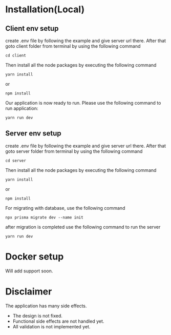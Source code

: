 # Installation(Local)
## Client env setup
create .env file by following the example and give server url there.
After that goto client folder from terminal by using the following command
```
cd client
```
Then install all the node packages by executing the following command
``` 
yarn install
``` 

or 

```
npm install
```
Our application is now ready to run. Please use the following command to run application:
```
yarn run dev
```
## Server env setup
create .env file by following the example and give server url there.
After that goto server folder from terminal by using the following command
```
cd server
```
Then install all the node packages by executing the following command
``` 
yarn install
``` 

or 

```
npm install
```

For migrating with database, use the following command
```
npx prisma migrate dev --name init
```

after migration is completed use the following command to run the server
```
yarn run dev
```

# Docker setup
Will add support soon.

# Disclaimer
The application has many side effects.
- The design is not fixed.
- Functional side effects are not handled yet.
- All validation is not implemented yet.